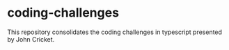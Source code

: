 # coding-challenges
This repository consolidates the coding challenges in typescript presented by John Cricket.
